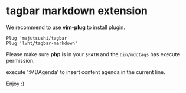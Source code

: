# tagbar markdown extension

We recommend to use **vim-plug** to install plugin.

```viml
Plug 'majutsushi/tagbar'
Plug 'lvht/tagbar-markdown'
```

Please make sure **php** is in your `$PATH` and the `bin/mdctags` has execute permission.

execute ':MDAgenda' to insert content agenda in the current line.

Enjoy :)
